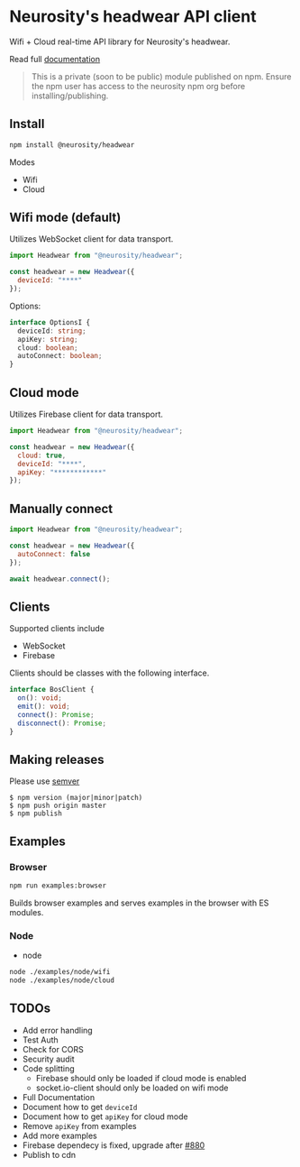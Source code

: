 # Neurosity's headwear API client

Wifi + Cloud real-time API library for Neurosity's headwear.

Read full [documentation](https://github.com/neurosity/doc-headwear-api-js)

> This is a private (soon to be public) module published on npm. Ensure the npm user has access to the neurosity npm org before installing/publishing.

## Install
```bash
npm install @neurosity/headwear
```

Modes

* Wifi
* Cloud

## Wifi mode (default)

Utilizes WebSocket client for data transport.

``` js
import Headwear from "@neurosity/headwear";

const headwear = new Headwear({
  deviceId: "****"
});
```

Options:

``` ts
interface OptionsI {
  deviceId: string;
  apiKey: string;
  cloud: boolean;
  autoConnect: boolean;
}
```

## Cloud mode

Utilizes Firebase client for data transport.

``` js
import Headwear from "@neurosity/headwear";

const headwear = new Headwear({
  cloud: true,
  deviceId: "****",
  apiKey: "************"
});
```

## Manually connect

``` js
import Headwear from "@neurosity/headwear";

const headwear = new Headwear({
  autoConnect: false
});

await headwear.connect();
```

## Clients

Supported clients include

* WebSocket
* Firebase

Clients should be classes with the following interface.

``` ts
interface BosClient {
  on(): void;
  emit(): void;
  connect(): Promise;
  disconnect(): Promise;
}
``` 

## Making releases

Please use [semver](https://docs.npmjs.com/misc/semver)

```
$ npm version (major|minor|patch)
$ npm push origin master
$ npm publish
```

## Examples

### Browser

``` bash
npm run examples:browser
```

Builds browser examples and serves examples in the browser with ES modules.

### Node 

* node

``` bash
node ./examples/node/wifi
node ./examples/node/cloud
```

## TODOs

* Add error handling
* Test Auth
* Check for CORS
* Security audit
* Code splitting
  * Firebase should only be loaded if cloud mode is enabled
  * socket.io-client should only be loaded on wifi mode
* Full Documentation
* Document how to get `deviceId`
* Document how to get `apiKey` for cloud mode
* Remove `apiKey` from examples
* Add more examples
* Firebase dependecy is fixed, upgrade after [#880](https://github.com/firebase/firebase-js-sdk/issues/880)
* Publish to cdn